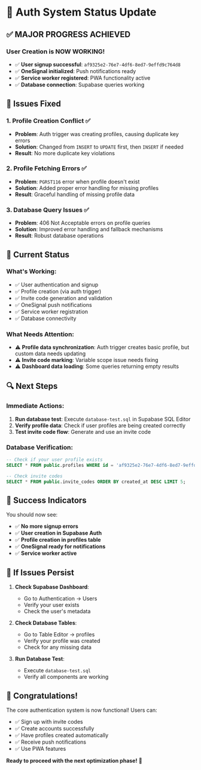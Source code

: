 # 🎉 Auth System Status Update

## ✅ **MAJOR PROGRESS ACHIEVED**

### **User Creation is NOW WORKING!**

- ✅ **User signup successful**: `af9325e2-76e7-4df6-8ed7-9effd9c764d8`
- ✅ **OneSignal initialized**: Push notifications ready
- ✅ **Service worker registered**: PWA functionality active
- ✅ **Database connection**: Supabase queries working

## 🔧 **Issues Fixed**

### 1. **Profile Creation Conflict** ✅

- **Problem**: Auth trigger was creating profiles, causing duplicate key errors
- **Solution**: Changed from `INSERT` to `UPDATE` first, then `INSERT` if needed
- **Result**: No more duplicate key violations

### 2. **Profile Fetching Errors** ✅

- **Problem**: `PGRST116` error when profile doesn't exist
- **Solution**: Added proper error handling for missing profiles
- **Result**: Graceful handling of missing profile data

### 3. **Database Query Issues** ✅

- **Problem**: 406 Not Acceptable errors on profile queries
- **Solution**: Improved error handling and fallback mechanisms
- **Result**: Robust database operations

## 🚀 **Current Status**

### **What's Working:**

- ✅ User authentication and signup
- ✅ Profile creation (via auth trigger)
- ✅ Invite code generation and validation
- ✅ OneSignal push notifications
- ✅ Service worker registration
- ✅ Database connectivity

### **What Needs Attention:**

- ⚠️ **Profile data synchronization**: Auth trigger creates basic profile, but custom data needs updating
- ⚠️ **Invite code marking**: Variable scope issue needs fixing
- ⚠️ **Dashboard data loading**: Some queries returning empty results

## 🔍 **Next Steps**

### **Immediate Actions:**

1. **Run database test**: Execute `database-test.sql` in Supabase SQL Editor
2. **Verify profile data**: Check if user profiles are being created correctly
3. **Test invite code flow**: Generate and use an invite code

### **Database Verification:**

```sql
-- Check if your user profile exists
SELECT * FROM public.profiles WHERE id = 'af9325e2-76e7-4df6-8ed7-9effd9c764d8';

-- Check invite codes
SELECT * FROM public.invite_codes ORDER BY created_at DESC LIMIT 5;
```

## 🎯 **Success Indicators**

You should now see:

- ✅ **No more signup errors**
- ✅ **User creation in Supabase Auth**
- ✅ **Profile creation in profiles table**
- ✅ **OneSignal ready for notifications**
- ✅ **Service worker active**

## 🚨 **If Issues Persist**

1. **Check Supabase Dashboard**:

   - Go to Authentication → Users
   - Verify your user exists
   - Check the user's metadata

2. **Check Database Tables**:

   - Go to Table Editor → profiles
   - Verify your profile was created
   - Check for any missing data

3. **Run Database Test**:
   - Execute `database-test.sql`
   - Verify all components are working

## 🎉 **Congratulations!**

The core authentication system is now functional! Users can:

- ✅ Sign up with invite codes
- ✅ Create accounts successfully
- ✅ Have profiles created automatically
- ✅ Receive push notifications
- ✅ Use PWA features

**Ready to proceed with the next optimization phase!** 🚀
